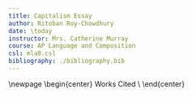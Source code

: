 ```yaml
---
title: Capitalism Essay
author: Ritoban Roy-Chowdhury
date: \today
instructor: Mrs. Catherine Murray
course: AP Language and Composition
csl: mla8.csl
bibliography: ./bibliography.bib
---
```





\newpage
\begin{center}
Works Cited \\
\end{center}
